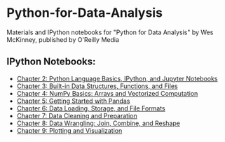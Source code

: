 ﻿# Python-for-Data-Analysis
Materials and IPython notebooks for "Python for Data Analysis" by Wes McKinney, published by O'Reilly Media

## IPython Notebooks:

* [Chapter 2: Python Language Basics, IPython, and Jupyter Notebooks](Chapter2/Chapter2.ipynb)
* [Chapter 3: Built-in Data Structures, Functions, and Files](Chapter3/Chapter3.ipynb)
* [Chapter 4: NumPy Basics: Arrays and Vectorized Computation](Chapter4/Chapter4.ipynb)
* [Chapter 5: Getting Started with Pandas](Chapter5/Chapter5.ipynb)
* [Chapter 6: Data Loading, Storage, and File Formats](Chapter6/Chapter6.ipynb)
* [Chapter 7: Data Cleaning and Preparation](Chapter7/Chapter7.ipynb)
* [Chapter 8: Data Wrangling: Join, Combine, and Reshape](Chapter8/Chapter8.ipynb)
* [Chapter 9: Plotting and Visualization](Chapter9/Chapter9.ipynb)